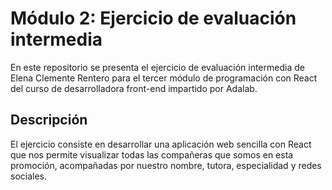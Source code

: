 # Módulo 2: Ejercicio de evaluación intermedia 

En este repositorio se presenta el ejercicio de evaluación intermedia de Elena Clemente Rentero para el tercer módulo de programación con React del curso de desarrolladora front-end impartido por Adalab. 

## Descripción 

El ejercicio consiste en desarrollar una aplicación web sencilla con React que nos permite visualizar todas las compañeras que somos en esta promoción, acompañadas por nuestro nombre, tutora, especialidad y redes sociales.
